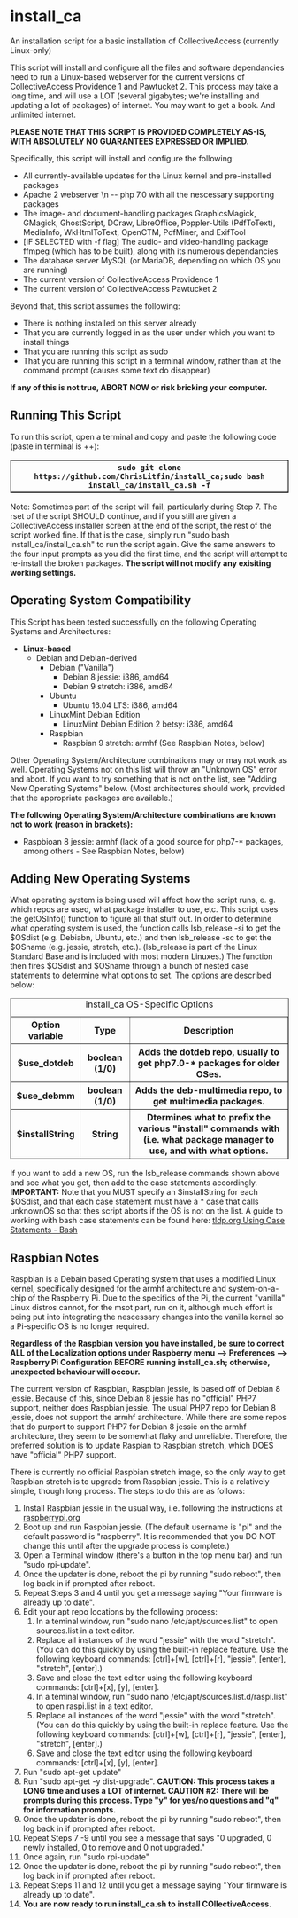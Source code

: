 # install_ca
An installation script for a basic installation of CollectiveAccess (currently Linux-only)


This script will install and configure all the files and software dependancies need to run a Linux-based webserver for the current versions of CollectiveAccess Providence 1 and Pawtucket 2. This process may take a long time, and will use a LOT (several gigabytes; we're installing and updating a lot of packages) of internet. You may want to get a book. And unlimited internet.

<b><font>PLEASE NOTE THAT THIS SCRIPT IS PROVIDED COMPLETELY AS-IS, WITH ABSOLUTELY NO GUARANTEES EXPRESSED OR IMPLIED.</font></b>

Specifically, this script will install and configure the following: 
<ul><li>All currently-available updates for the Linux kernel and pre-installed packages 
<li>Apache 2 webserver \n -- php 7.0 with all the nescessary supporting packages
<li>The image- and document-handling packages GraphicsMagick, GMagick, GhostScript, DCraw, LibreOffice, Poppler-Utils (PdfToText), MediaInfo, WkHtmlToText, OpenCTM, PdfMiner, and ExifTool 
<li>[IF SELECTED with -f flag] The audio- and video-handling package ffmpeg (which has to be built), along with its numerous dependancies 
<li>The database server MySQL (or MariaDB, depending on which OS you are running)
<li>The current version of CollectiveAccess Providence 1 
<li>The current version of CollectiveAccess Pawtucket 2
</ul>
Beyond that, this script assumes the following: 
<ul><li>There is nothing installed on this server already
<li>That you are currently logged in as the user under which you want to install things 
<li>That you are running this script as sudo 
<li>That you are running this script in a terminal window, rather than at the command prompt (causes some text do disappear)
</ul>

<b>If any of this is not true, ABORT NOW or risk bricking your computer.</b>

<h2>Running This Script</h2>

To run this script, open a terminal and copy and paste the following code (paste in terminal is <ctrl>+<shift>+<v>):
<table border=1>
<tr><th><code>sudo git clone https://github.com/ChrisLitfin/install_ca;sudo bash install_ca/install_ca.sh -f</code>
</table>

Note: Sometimes part of the script will fail, particularly during Step 7. The rset of the script SHOULD continue, and if you still are given a CollectiveAccess installer screen at the end of the script, the rest of the script worked fine. If that is the case, simply run "sudo bash install_ca/install_ca.sh" to run the script again. Give the same answers to the four input prompts as you did the first time, and the script will attempt to re-install the broken packages. <b>The script will not modify any exisiting working settings.</b>

<h2>Operating System Compatibility</h2>

This Script has been tested successfully on the following Operating Systems and Architectures:
<ul>
  <li><b>Linux-based</b>
  <ul>
    <li>Debian and Debian-derived
    <ul>
      <li>Debian ("Vanilla")
      <ul>
        <li>Debian 8 jessie: i386, amd64
        <li>Debian 9 stretch: i386, amd64
      </ul>
      <li>Ubuntu
        <ul>
          <li>Ubuntu 16.04 LTS: i386, amd64
        </ul>
      <li>LinuxMint Debian Edition
        <ul>
          <li>LinuxMint Debian Edition 2 betsy: i386, amd64
        </ul>
      <li>Raspbian
        <ul>
          <li> Raspbian 9 stretch: armhf (See Raspbian Notes, below)
        </ul>
      </ul>
    </ul>
  </ul>
 </ul>
 
Other Operating System/Architecture combinations may or may not work as well. Operating Systems not on this list will throw an "Unknown OS" error and abort. If you want to try something that is not on the list, see "Adding New Operating Systems" below. (Most architectures should work, provided that the appropriate packages are available.)
 
<b>The following Operating System/Architecture combinations are known not to work (reason in brackets):</b>
<ul>
  <li>Raspbioan 8 jessie: armhf (lack of a good source for php7-* packages, among others - See Raspbian Notes, below)
</ul>


<h2>Adding New Operating Systems</h2>
What operating system is being used will affect how the script runs, e. g. which repos are used, what package installer to use, etc. This script uses the getOSInfo() function to figure all that stuff out.
In order to determine what operating system is used, the function calls lsb_release -si to get the $OSdist (e.g. Debiabn, Ubuntu, etc.) and then lsb_release -sc to get the $OSname (e.g. jessie, stretch, etc.). (lsb_release is part of the Linux Standard Base and is included with most modern Linuxes.) 
The function then fires $OSdist and $OSname through a bunch of nested case statements to determine what options to set. The options are described below:
<table border=1>
  <caption>install_ca OS-Specific Options</caption>
  <tr><th>Option variable<th>Type<th>Description
  <tr><th>$use_dotdeb<th>boolean (1/0)<th>Adds the dotdeb repo, usually to get php7.0-* packages for older OSes.
  <tr><th>$use_debmm<th>boolean (1/0)<th>Adds the deb-multimedia repo, to get multimedia packages.
  <tr><th>$installString<th>String<th>Dtermines what to prefix the various "install" commands with (i.e. what package manager to use, and with what options.
</table>
    
If you want to add a new OS, run the lsb_release commands shown above and see what you get, then add to the case statements accordingly. <b>IMPORTANT:</b> Note that you MUST specify an $installString for each $OSdist, and that each case statement must have a * case that calls unknownOS so that thes script aborts if the OS is not on the list. A guide to working with bash case statements can be found here: <a href=http://tldp.org/LDP/Bash-Beginners-Guide/html/sect_07_03.html>tldp.org Using Case Statements - Bash</a>

<h2>Raspbian Notes</h2>
Raspbian is a Debain based Operating system that uses a modified Linux kernel, specifically designed for the armhf architecture and system-on-a-chip of the Raspberry Pi. Due to the specifics of the Pi, the current "vanilla" Linux distros cannot, for the msot part, run on it, although much effort is being put into integrating the nescessary changes into the vanilla kernel so a Pi-specific OS is no longer required.

<b>Regardless of the Raspbian version you have installed, be sure to correct ALL of the Localization options under Raspberry menu --> Preferences --> Raspberry Pi Configuration BEFORE running install_ca.sh; otherwise, unexpected behaviour will occour.</b>

The current version of Raspbian, Raspbian jessie, is based off of Debian 8 jessie. Because of this, since Debian 8 jessie has no "official" PHP7 support, neither does Raspbian jessie. The usual PHP7 repo for Debian 8 jessie, does not support the armhf architecture. While there are some repos that do purport to support PHP7 for Debian 8 jessie on the armhf architecture, they seem to be somewhat flaky and unreliable. Therefore, the preferred solution is to update Raspian to Raspbian stretch, which DOES have "official" PHP7 support. 

There is currently no official Raspbian stretch image, so the only way to get Raspbian stretch is to upgrade from Raspbian jessie. This is a relatively simple, though long process. The steps to do this are as follows:

<ol><li>Install Raspbian jessie in the usual way, i.e. following the instructions at <a href=https://www.raspberrypi.org/documentation/installation/installing-images/README.md>raspberrypi.org</a>
<li>Boot up and run Raspbian jessie. (The default username is "pi" and the default password is "raspberry". It is recommended that you DO NOT change this until after the upgrade process is complete.)
<li>Open a Terminal window (there's a button in the top menu bar) and run "sudo rpi-update".
<li>Once the updater is done, reboot the pi by running "sudo reboot", then log back in if prompted after reboot.
<li>Repeat Steps 3 and 4 until you get a message saying "Your firmware is already up to date".
<li>Edit your apt repo locations by the following process:
<ol><li>In a teminal window, run "sudo nano /etc/apt/sources.list" to open sources.list in a text editor.
<li>Replace all instances of the word "jessie" with the word "stretch". (You can do this quickly by using the built-in replace feature. Use the following keyboard commands: [ctrl]+[w], [ctrl]+[r], "jessie", [enter], "stretch", [enter].)
<li>Save and close the text editor using the following keyboard commands: [ctrl]+[x], [y], [enter].
<li>In a teminal window, run "sudo nano /etc/apt/sources.list.d/raspi.list" to open raspi.list in a text editor.
<li>Replace all instances of the word "jessie" with the word "stretch". (You can do this quickly by using the built-in replace feature. Use the following keyboard commands: [ctrl]+[w], [ctrl]+[r], "jessie", [enter], "stretch", [enter].)
<li>Save and close the text editor using the following keyboard commands: [ctrl]+[x], [y], [enter].</ol>
<li>Run "sudo apt-get update"
<li>Run "sudo apt-get -y dist-upgrade". <b>CAUTION: This process takes a LONG time and uses a LOT of internet. CAUTION #2: There will be prompts during this process. Type "y" for yes/no questions and "q" for information prompts.</b>
<li>Once the updater is done, reboot the pi by running "sudo reboot", then log back in if prompted after reboot.
<li>Repeat Steps 7 -9 until you see a message that says "0 upgraded, 0 newly installed, 0 to remove and 0 not upgraded."
<li>Once again, run "sudo rpi-update"
<li>Once the updater is done, reboot the pi by running "sudo reboot", then log back in if prompted after reboot.
<li>Repeat Steps 11 and 12 until you get a message saying "Your firmware is already up to date".
<b><li>You are now ready to run install_ca.sh to install COllectiveAccess.</b>

